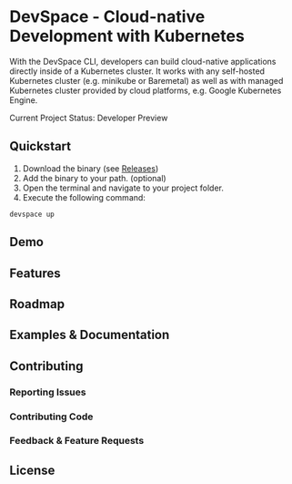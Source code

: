 # DevSpace - Cloud-native Development with Kubernetes
With the DevSpace CLI, developers can build cloud-native applications directly inside of a Kubernetes cluster. It works with any self-hosted Kubernetes cluster (e.g. minikube or Baremetal) as well as with managed Kubernetes cluster provided by cloud platforms, e.g. Google Kubernetes Engine.

Current Project Status: Developer Preview

## Quickstart
1. Download the binary (see [Releases](https://github.com/covexo/devspace/releases))
2. Add the binary to your path. (optional)
3. Open the terminal and navigate to your project folder.
4. Execute the following command:
```
devspace up
```

## Demo

## Features

## Roadmap

## Examples & Documentation

## Contributing

### Reporting Issues

### Contributing Code

### Feedback & Feature Requests

## License
